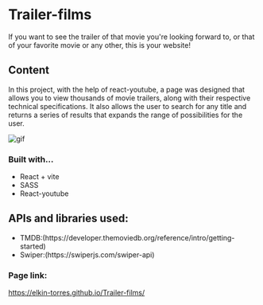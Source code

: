 # Trailer-films

If you want to see the trailer of that movie you're looking forward to, or that of your favorite movie or any other, this is your website!

## Content

In this project, with the help of react-youtube, a page was designed that allows you to view thousands of movie trailers, along with their respective technical specifications. It also allows the user to search for any title and returns a series of results that expands the range of possibilities for the user.

![gif](./public/img/Trailer-presentation.gif)


### Built with...
<ul> 
<li> React + vite</li>
<li> SASS</li>
<li> React-youtube</li>
</ul>

## APIs and libraries used:
<ul> 
<li> TMDB:(https://developer.themoviedb.org/reference/intro/getting-started)</li>
<li> Swiper:(https://swiperjs.com/swiper-api)</li>
</ul>

### Page link:

<https://elkin-torres.github.io/Trailer-films/>
